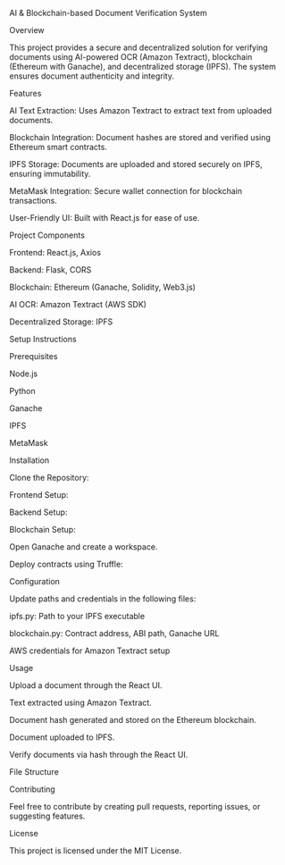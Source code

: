 AI & Blockchain-based Document Verification System

Overview

This project provides a secure and decentralized solution for verifying documents using AI-powered OCR (Amazon Textract), blockchain (Ethereum with Ganache), and decentralized storage (IPFS). The system ensures document authenticity and integrity.

Features

AI Text Extraction: Uses Amazon Textract to extract text from uploaded documents.

Blockchain Integration: Document hashes are stored and verified using Ethereum smart contracts.

IPFS Storage: Documents are uploaded and stored securely on IPFS, ensuring immutability.

MetaMask Integration: Secure wallet connection for blockchain transactions.

User-Friendly UI: Built with React.js for ease of use.

Project Components

Frontend: React.js, Axios

Backend: Flask, CORS

Blockchain: Ethereum (Ganache, Solidity, Web3.js)

AI OCR: Amazon Textract (AWS SDK)

Decentralized Storage: IPFS

Setup Instructions

Prerequisites

Node.js

Python

Ganache

IPFS

MetaMask

Installation

Clone the Repository:

Frontend Setup:

Backend Setup:

Blockchain Setup:

Open Ganache and create a workspace.

Deploy contracts using Truffle:

Configuration

Update paths and credentials in the following files:

ipfs.py: Path to your IPFS executable

blockchain.py: Contract address, ABI path, Ganache URL

AWS credentials for Amazon Textract setup

Usage

Upload a document through the React UI.

Text extracted using Amazon Textract.

Document hash generated and stored on the Ethereum blockchain.

Document uploaded to IPFS.

Verify documents via hash through the React UI.

File Structure

Contributing

Feel free to contribute by creating pull requests, reporting issues, or suggesting features.

License

This project is licensed under the MIT License.
